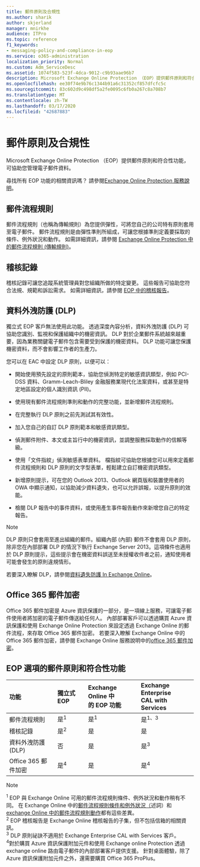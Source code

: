 ```yaml
---
title: 郵件原則及合規性
ms.author: sharik
author: skjerland
manager: mnirkhe
audience: ITPro
ms.topic: reference
f1_keywords:
- messaging-policy-and-compliance-in-eop
ms.service: o365-administration
localization_priority: Normal
ms.custom: Adm_ServiceDesc
ms.assetid: 1074f583-523f-4dca-9012-c9b93aae96b7
description: Microsoft Exchange Online Protection （EOP）提供郵件原則和符合性功能，可協助您管理電子郵件資料。
ms.openlocfilehash: ee30f74e9b76c1344b91a6c31352cf857dfcfc5c
ms.sourcegitcommit: 83c602d9c498df5a2fe0095c6fb0a267c8a708b7
ms.translationtype: MT
ms.contentlocale: zh-TW
ms.lasthandoff: 03/17/2020
ms.locfileid: "42687883"
---
```

# <a name="messaging-policy-and-compliance"></a>郵件原則及合規性

Microsoft Exchange Online Protection （EOP）提供郵件原則和符合性功能，可協助您管理電子郵件資料。

尋找所有 EOP 功能的相關資訊嗎？ 請參閱[Exchange Online Protection 服務說明](exchange-online-protection-service-description.md)。

## <a name="mail-flow-rules"></a>郵件流程規則

郵件流程規則（也稱為傳輸規則）為您提供彈性，可將您自己的公司特有原則套用至電子郵件。 郵件流程規則是由彈性準則所組成，可讓您根據準則定義要採取的條件、例外狀況和動作。 如需詳細資訊，請參閱 [Exchange Online Protection 中的郵件流程規則 (傳輸規則)](https://docs.microsoft.com/microsoft-365/security/office-365-security/mail-flow-rules-transport-rules-0)。

## <a name="audit-logging"></a>稽核記錄

稽核記錄可讓您追蹤系統管理員對您組織所做的特定變更。 這些報告可協助您符合法規、規範和訴訟需求。 如需詳細資訊，請參閱 [EOP 中的稽核報告](https://docs.microsoft.com/microsoft-365/security/office-365-security/auditing-reports-in-eop)。

## <a name="data-loss-prevention-dlp"></a>資料外洩防護 (DLP)

獨立式 EOP 客戶無法使用此功能。 透過深度內容分析，資料外洩防護 (DLP) 可協助您識別、監視和保護組織中的機密資訊。 DLP 對於企業郵件系統越來越重要，因為業務關鍵電子郵件包含需要受到保護的機密資料。 DLP 功能可讓您保護機密資料，而不會影響工作者的生產力。

您可以在 EAC 中設定 DLP 原則，以便可以：

- 開始使用預先設定的原則範本，協助您偵測特定的敏感資訊類型，例如 PCI-DSS 資料、Gramm-Leach-Bliley 金融服務業現代化法案資料，或甚至是特定地區設定的個人識別資訊 (PII)。

- 使用現有郵件流程規則準則和動作的完整功能，並新增郵件流程規則。

- 在完整執行 DLP 原則之前先測試其有效性。

- 加入您自己的自訂 DLP 原則範本和敏感資訊類型。

- 偵測郵件附件、本文或主旨行中的機密資訊，並調整服務採取動作的信賴等級。

- 使用「文件指紋」偵測敏感表單資料。 檔指紋可協助您根據您可以用來定義郵件流程規則和 DLP 原則的文字型表單，輕鬆建立自訂機密資訊類型。

- 新增原則提示，可在您的 Outlook 2013、Outlook 網頁版和裝置使用者的 OWA 中顯示通知，以協助減少資料遺失，也可以允許誤報，以提升原則的效能。

- 檢閱 DLP 報告中的事件資料，或使用產生事件報告動作來新增您自己的特定報告。

> [!NOTE]
> DLP 原則只會套用至進出組織的郵件。組織內部 (內部) 郵件不會套用 DLP 原則，除非您在內部部署 DLP 的情況下執行 Exchange Server 2013。這項條件也適用於 DLP 原則提示，這些提示會在機密資料誤送至未授權收件者之前，通知使用者可能會發生的原則違規情形。

若要深入瞭解 DLP，請參閱[資料遺失防護 In Exchange Online](https://docs.microsoft.com/exchange/security-and-compliance/data-loss-prevention/data-loss-prevention)。

## <a name="office-365-message-encryption"></a>Office 365 郵件加密

Office 365 郵件加密是 Azure 資訊保護的一部分，是一項線上服務，可讓電子郵件使用者將加密的電子郵件傳送給任何人。 內部部署客戶可以透過購買 Azure 資訊保護和使用 Exchange Online Protection 來設定透過 Exchange Online 的郵件流程，來存取 Office 365 郵件加密。 若要深入瞭解 Exchange Online 中的 Office 365 郵件加密，請參閱 Exchange Online 服務說明中的[office 365 郵件加密](../exchange-online-service-description/message-policy-and-compliance.md#office-365-message-encryption)。

## <a name="messaging-policy-and-compliance-features-across-eop-options"></a>EOP 選項的郵件原則和符合性功能

|**功能**|**獨立式 EOP**|**Exchange Online 中<br/>的 EOP 功能**|**Exchange Enterprise <br/> CAL with Services**|
|:-----|:-----|:-----|:-----|
|郵件流程規則|是<sup>1</sup>|是<sup>1</sup>|是<sup>1、3</sup>|
|稽核記錄|是<sup>2</sup>|是|是|
|資料外洩防護 (DLP)|否|是|是<sup>3</sup>|
|Office 365 郵件加密|是<sup>4</sup>|是|是<sup>4</sup>|

> [!NOTE]
> <sup>1</sup> EOP 與 Exchange Online 可用的郵件流程規則條件、例外狀況和動作稍有不同。 在 Exchange Online 中的[郵件流程規則條件和例外狀況（](https://docs.microsoft.com/Exchange/security-and-compliance/mail-flow-rules/conditions-and-exceptions)述詞）和[exchange Online 中的郵件流程規則動作](https://docs.microsoft.com/Exchange/security-and-compliance/mail-flow-rules/mail-flow-rule-actions)都有這些差異。 <br/>
> <sup>2</sup> EOP 稽核報告是 Exchange Online 稽核報告的子集，但不包括信箱的相關資訊。 <br/>
> <sup>3</sup> DLP 原則祕訣不適用於 Exchange Enterprise CAL with Services 客戶。 <br/>
> <sup>4</sup>對於購買 Azure 資訊保護附加元件和使用 Exchange online Protection 透過 exchange online 路由電子郵件的內部部署客戶提供支援。 針對桌面體驗，除了 Azure 資訊保護附加元件之外，還需要購買 Office 365 ProPlus。 <br/>
